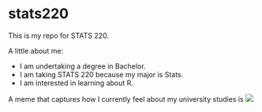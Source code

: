 # stats220

This is my repo for STATS 220. 

A little about me:

- I am undertaking a degree in Bachelor.
- I am taking STATS 220 because my major is Stats.
- I am interested in learning about R.

A meme that captures how I currently feel about my university studies is ![]([https://c.tenor.com/8druEACXtX8AAAAd/tenor.gif](https://media1.tenor.com/m/grsddPTkAxoAAAAC/beach-ocean.gif))
